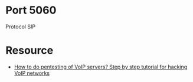 # Port 5060
Protocol SIP

# Resource
- [How to do pentesting of VoIP servers? Step by step tutorial for hacking VoIP networks](https://www.securitynewspaper.com/2021/05/03/how-to-do-pentesting-of-voip-servers-step-by-step-tutorial-for-hacking-voip-networks/)

